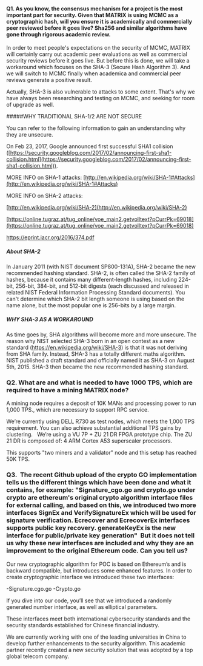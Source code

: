 #### Q1. As you know, the consensus mechanism for a project is the most important part for security. Given that MATRIX is using MCMC as a cryptographic hash, will you ensure it is academically and commercially peer reviewed before it goes live? Sha256 and similar algorithms have gone through rigorous academic review.

In order to meet people's expectations on the security of MCMC, MATRIX will certainly carry out academic peer evaluations as well as commercial security reviews before it goes live. But before this is done, we will take a workaround which focuses on the SHA-3 (Secure Hash Algorithm 3). And we will switch to MCMC finally when academica and commercial peer reviews generate a positive result.

Actually, SHA-3 is also vulnerable to attacks to some extent. That's why we have always been researching and testing on MCMC, and seeking for room of upgrade as well.

#####WHY TRADITIONAL SHA-1/2 ARE NOT SECURE

You can refer to the following information to gain an understanding why they are unsecure.

On Feb 23, 2017, Google announced first successful SHA1 collision ([https://security.googleblog.com/2017/02/announcing-first-sha1-collision.html](https://security.googleblog.com/2017/02/announcing-first-sha1-collision.html)).

MORE INFO on SHA-1 attacks: [http://en.wikipedia.org/wiki/SHA-1#Attacks](http://en.wikipedia.org/wiki/SHA-1#Attacks)

MORE INFO on SHA-2 attacks: 

[http://en.wikipedia.org/wiki/SHA-2](http://en.wikipedia.org/wiki/SHA-2)

[https://online.tugraz.at/tug_online/voe_main2.getvolltext?pCurrPk=69018](https://online.tugraz.at/tug_online/voe_main2.getvolltext?pCurrPk=69018)

[https://eprint.iacr.org/2016/374.pdf ](https://eprint.iacr.org/2016/374.pdf )


##### About SHA-2

In January 2011 (with NIST document SP800-131A), SHA-2 became the new recommended hashing standard. SHA-2, is often called the SHA-2 family of hashes, because it contains many different-length hashes, including 224-bit, 256-bit, 384-bit, and 512-bit digests (each discussed and released in related NIST Federal Information Processing Standard documents). You can't determine which SHA-2 bit length someone is using based on the name alone, but the most popular one is 256-bits by a large margin.


##### WHY SHA-3 AS A WORKAROUND

As time goes by, SHA algorithms will become more and more unsecure. The reason why NIST selected SHA-3 born in an open contest as a new standard (https://en.wikipedia.org/wiki/SHA-3) is that it was not deriving from SHA family. Instead, SHA-3 has a totally different maths algorithm. NIST published a draft standard and officially named it as SHA-3 on August 5th, 2015. SHA-3 then became the new recommended hashing standard.


### Q2. What are and what is needed to have 1000 TPS, which are required to have a mining MATRIX node?


A mining node requires a deposit of 10K MANs and processing power to run 1,000 TPS., which are necessary to support RPC service.

We’re currently using DELL R730 as test nodes, which meets the 1,000 TPS requirement. You can also achieve substantial additional TPS gains by clustering.
 
We’re using a VU 7P + ZU 21 DR FPGA prototype chip. 
The ZU 21 DR is composed of: 4 ARM Cortex A53  superscaler processors. 

This supports "two miners and a validator" node and this setup has reached 50K TPS.


### Q3.  The recent Github upload of the crypto GO implementation tells us the different things which have been done and what it contains, for example: "Signature_cgo.go and crypto.go under crypto are ethereum's original crypto algorithm interface files for external calling, and based on this, we introduced two more interfaces SignEx and VerifySignatureEx which will be used for signature verification. Ecrecover and EcrecoverEx interfaces supports public key recovery. generateKeyEx is the new interface for public/private key generation"  But it does not tell us why these new interfaces are included and why they are an improvement to the original Ethereum code. Can you tell us? 

Our new cryptographic algorithm for POC is based on Ethereum’s and is backward compatible, but introduces some enhanced features. In order to create cryptographic interface we introduced these two interfaces:

-Signature.cgo.go
-Crypto.go 

If you dive into our code, you’ll see that we introduced a randomly generated number interface, as well as elliptical parameters. 

These interfaces meet both international cybersecurity standards and the security standards established for Chinese financial industry.

We are currently working with one of the leading universities in China to develop further enhancements to the security algorithm. This academic partner recently created a new security solution that was adopted by a top global telecom company.